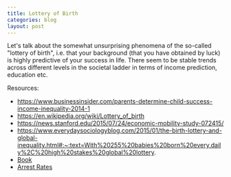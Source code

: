 ```yaml
---
title: Lottery of Birth
categories: blog
layout: post
---
```


Let's talk about the somewhat unsurprising phenomena of the so-called "lottery of birth", i.e. that your background (that you have obtained by luck) is highly predictive of your success in life. There seem to be stable trends across different levels in the societal ladder in terms of income prediction, education etc.

Resources:
* https://www.businessinsider.com/parents-determine-child-success-income-inequality-2014-1
* https://en.wikipedia.org/wiki/Lottery_of_birth
* https://news.stanford.edu/2015/07/24/economic-mobility-study-072415/
* https://www.everydaysociologyblog.com/2015/01/the-birth-lottery-and-global-inequality.html#:~:text=With%20255%20babies%20born%20every,daily%2C%20high%20stakes%20global%20lottery.
* [Book](https://www.amazon.com/Lottery-Birth-Inherited-Social-Inequalities-ebook/dp/B06Y51CSMT/ref=tmm_kin_swatch_0?_encoding=UTF8&qid=&sr=)
* [Arrest Rates](https://news.harvard.edu/gazette/story/2021/06/study-finds-the-birth-lottery-of-history-can-predict-arrests/)


